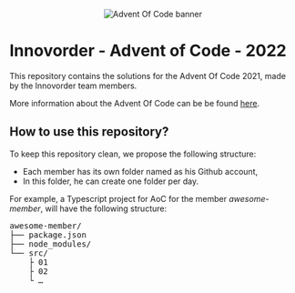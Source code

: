<p align="center">
  <img src="https://i.imgur.com/GfNxstf.png" alt="Advent Of Code banner" />
</p>

# Innovorder - Advent of Code - 2022

This repository contains the solutions for the Advent Of Code 2021, made by the Innovorder team members.

More information about the Advent Of Code can be be found [here](https://adventofcode.com/).

## How to use this repository?

To keep this repository clean, we propose the following structure:

- Each member has its own folder named as his Github account,
- In this folder, he can create one folder per day.

For example, a Typescript project for AoC for the member _awesome-member_, will have the following structure:

<pre>
awesome-member/
├── package.json
├── node_modules/
└── src/
    ├ 01
    ├ 02
    └ …
</pre>
